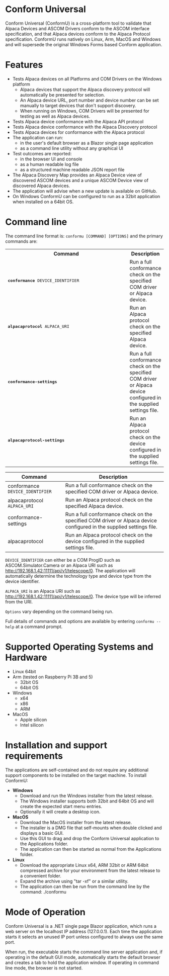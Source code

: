 # Conform Universal
Conform Universal (ConformU) is a cross-platform tool to validate that Alpaca Devices and ASCOM Drivers conform to the ASCOM interface specification, and that Alpaca devices conform to the Alpaca Protocol specification. ConformU runs natively on Linux, Arm, MacOS and Windows and will supersede the original Windows Forms based Conform application.

# Features
* Tests Alpaca devices on all Platforms and COM Drivers on the Windows platform
  * Alpaca devices that support the Alpaca discovery protocol will automatically be presented for selection.
  * An Alpaca device URL, port number and device number can be set manually to target devices that don't support discovery.
  * When running on Windows, COM Drivers will be presented for testing as well as Alpaca devices.
* Tests Alpaca device conformance with the Alpaca API protocol
* Tests Alpaca device conformance with the Alpaca Discovery protocol
* Tests Alpaca devices for conformance with the Alpaca protocol
* The application can run:
  * in the user's default browser as a Blazor single page application
  * as a command line utility without any graphical UI
* Test outcomes are reported:
  * in the browser UI and console
  * as a human readable log file
  * as a structured machine readable JSON report file
* The Alpaca Discovery Map provides an Alpaca Device view of discovered ASCOM devices and a unique ASCOM Device view of discovered Alpaca devices.
* The application will advise when a new update is available on GitHub.
* On Windows ConformU can be configured to run as a 32bit application when installed on a 64bit OS.

# Command line
The command line format is: `conformu [COMMAND] [OPTIONS]` and the primary commands are:

<table id="CommandOptions">
        <tr>
            <th style="width:390px">Command</th>
            <th>Description</th>
        </tr>
        <tr>
            <td><tt><b>conformance</b> DEVICE_IDENTIFIER</tt></td>
            <td>Run a full conformance check on the specified COM driver or Alpaca device.</td>
        </tr>
        <tr>
            <td><tt><b>alpacaprotocol</b> ALPACA_URI</tt></td>
            <td>Run an Alpaca protocol check on the specified Alpaca device.</td>
        </tr>
        <tr>
            <td><tt><b>conformance-settings</b></tt></td>
            <td>Run a full conformance check on the specified COM driver or Alpaca device configured in the supplied settings file.</td>
        </tr>
        <tr>
            <td><tt><b>alpacaprotocol-settings</b></tt></td>
            <td>Run an Alpaca protocol check on the device configured in the supplied settings file.</td>
        </tr>
</table>






| __Command__ | __Description__ |
| --- | --- |
| conformance `DEVICE_IDENTIFIER` | Run a full conformance check on the specified COM driver or Alpaca device.|
| alpacaprotocol `ALPACA_URI` | Run an Alpaca protocol check on the specified Alpaca device. |
| conformance-settings | Run a full conformance check on the specified COM driver or Alpaca device configured in the supplied settings file. |
| alpacaprotocol | Run an Alpaca protocol check on the device configured in the supplied settings file. |


`DEVICE_IDENTIFIER` can either be a COM ProgID such as ASCOM.Simulator.Camera or an Alpaca URI such as http://192.168.1.42:11111/api/v1/telescope/0. The application will
automatically determine the technology type and device type from the device identifier.

`ALPACA_URI` is an Alpaca URI such as http://192.168.1.42:11111/api/v1/telescope/0. The device type will be inferred from the URI.

`Options` vary depending on the command being run.

Full details of commands and options are available by entering `conformu --help` at a command prompt.

# Supported Operating Systems and Hardware
* Linux 64bit
* Arm (tested on Raspberry Pi 3B and 5)
  * 32bit OS
  * 64bit OS
* Windows
  * x64
  * x86
  * ARM
* MacOS
  * Apple silicon
  * Intel silicon

# Installation and support requirements
The applications are self-contained and do not require any additional support components to be installed on the target machine. To install ConformU:
* **Windows**
  * Download and run the Windows installer from the latest release.
  * The Windows installer supports both 32bit and 64bit OS and will create the expected start menu entries.
  * Optionally it will create a desktop icon.
* **MacOS**
  * Download the MacOS installer from the latest release.
  * The installer is a DMG file that self-mounts when double clicked and displays a basic GUI.
  * Use this GUI to drag and drop the Conform Universal application to the Applications folder.
  * The application can then be started as normal from the Applications folder.
* **Linux**
  * Download the appropriate Linux x64, ARM 32bit or ARM 64bit compressed archive for your environment from the latest release to a convenient folder.
  * Expand the archive using "tar -xf" or a similar utility.
  * The application can then be run from the command line by the command: ./conformu

# Mode of Operation
Conform Universal is a .NET single page Blazor application, which runs a web server on the localhost IP address (127.0.0.1). Each time the application starts it selects an unused IP port unless configured to always use the same port.

When run, the executable starts the command line server application and, if operating in the default GUI mode, automatically starts the default browser and creates a tab to hold the application window. If operating in command line mode, the browser is not started.